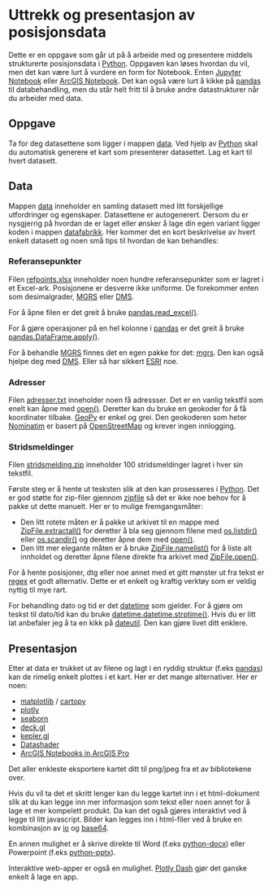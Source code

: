 # Uttrekk og presentasjon av posisjonsdata
Dette er en oppgave som går ut på å arbeide med og presentere middels strukturerte posisjonsdata i [Python](https://www.python.org/). Oppgaven kan løses hvordan du vil, men det kan være lurt å vurdere en form for Notebook. Enten [Jupyter Notebook](https://jupyter.org/) eller [ArcGIS Notebook](https://pro.arcgis.com/en/pro-app/latest/arcpy/get-started/pro-notebooks.htm). Det kan også være lurt å kikke på [pandas](https://pandas.pydata.org/) til databehandling, men du står helt fritt til å bruke andre datastrukturer når du arbeider med data.

## Oppgave
Ta for deg datasettene som ligger i mappen [data](/data). Ved hjelp av [Python](https://www.python.org/) skal du automatisk generere et kart som presenterer datasettet. Lag et kart til hvert datasett.

## Data
Mappen [data](/data) inneholder en samling datasett med litt forskjellige utfordringer og egenskaper. Datasettene er autogenerert. Dersom du er nysgjerrig på hvordan de er laget eller ønsker å lage din egen variant ligger koden i mappen [datafabrikk](/datafabrikk). Her kommer det en kort beskrivelse av hvert enkelt datasett og noen små tips til hvordan de kan behandles:

### Referansepunkter
Filen [refpoints.xlsx](data/refpoints.xlsx) inneholder noen hundre referansepunkter som er lagret i et Excel-ark. Posisjonene er desverre ikke uniforme. De forekommer enten som desimalgrader, [MGRS](https://en.wikipedia.org/wiki/Military_Grid_Reference_System) eller [DMS](https://en.wikipedia.org/wiki/Decimal_degrees).

For å åpne filen er det greit å bruke [pandas.read_excel()](https://pandas.pydata.org/pandas-docs/stable/reference/api/pandas.read_excel.html#pandas.read_excel).

For å gjøre operasjoner på en hel kolonne i [pandas](https://pandas.pydata.org/) er det greit å bruke [pandas.DataFrame.apply()](https://pandas.pydata.org/pandas-docs/stable/reference/api/pandas.DataFrame.apply.html).

For å behandle [MGRS](https://en.wikipedia.org/wiki/Military_Grid_Reference_System) finnes det en egen pakke for det: [mgrs](https://pypi.org/project/mgrs/). Den kan også hjelpe deg med [DMS](https://en.wikipedia.org/wiki/Decimal_degrees). Eller så har sikkert [ESRI](https://www.esri.com) noe.

### Adresser
Filen [adresser.txt](data/adresser.txt) inneholder noen få adressser. Det er en vanlig tekstfil som enelt kan åpne med [open()](https://docs.python.org/3/library/functions.html#open). Deretter kan du bruke en geokoder for å få koordinater tilbake. [GeoPy](https://geopy.readthedocs.io/en/stable) er enkel og grei. Den geokoderen som heter [Nominatim](https://geopy.readthedocs.io/en/stable/#nominatim) er basert på [OpenStreetMap](https://www.openstreetmap.org) og krever ingen innlogging.

### Stridsmeldinger
Filen [stridsmelding.zip](data/stridsmelding.zip) inneholder 100 stridsmeldinger lagret i hver sin tekstfil.

Første steg er å hente ut tesksten slik at den kan prosesseres i [Python](https://www.python.org/). Det er god støtte for zip-filer gjennom [zipfile](https://docs.python.org/3/library/zipfile.html) så det er ikke noe behov for å pakke ut dette manuelt. Her er to mulige fremgangsmåter:
* Den litt rotete måten er å pakke ut arkivet til en mappe med [ZipFile.extractall()](https://docs.python.org/3/library/zipfile.html#zipfile.ZipFile.extractall) for deretter å bla seg gjennom filene med [os.listdir()]() eller [os.scandir()]() og deretter åpne dem med [open()](https://docs.python.org/3/library/functions.html#open).
* Den litt mer elegante måten er å bruke [ZipFile.namelist()](https://docs.python.org/3/library/zipfile.html#zipfile.ZipFile.namelist) for å liste alt innholdet og deretter åpne filene direkte fra arkivet med [ZipFile.open()](https://docs.python.org/3/library/zipfile.html#zipfile.ZipFile.open).

For å hente posisjoner, dtg eller noe annet med et gitt mønster ut fra tekst er [regex](https://docs.python.org/3/howto/regex.html) et godt alternativ. Dette er et enkelt og kraftig verktøy som er veldig nyttig til mye rart.

For behandling dato og tid er det [datetime](https://docs.python.org/3/library/datetime.html) som gjelder. For å gjøre om teskst til dato/tid kan du bruke [datetime.datetime.strptime()](https://docs.python.org/3/library/datetime.html#datetime.datetime.strptime). Hvis du er litt lat anbefaler jeg å ta en kikk på [dateutil](https://dateutil.readthedocs.io/en/stable/). Den kan gjøre livet ditt enklere.

## Presentasjon
Etter at data er trukket ut av filene og lagt i en ryddig struktur (f.eks [pandas](https://pandas.pydata.org/)) kan de rimelig enkelt plottes i et kart. Her er det mange alternativer. Her er noen:
* [matplotlib](https://matplotlib.org/) / [cartopy](https://scitools.org.uk/cartopy/docs/latest/index.html)
* [plotly](https://plotly.com/)
* [seaborn](http://seaborn.pydata.org/)
* [deck.gl](https://deck.gl/)
* [kepler.gl](https://kepler.gl/)
* [Datashader](https://datashader.org/)
* [ArcGIS Notebooks in ArcGIS Pro](https://www.esri.com/arcgis-blog/products/arcgis-pro/analytics/introducing-arcgis-notebooks-in-arcgis-pro/)

Det aller enkleste eksportere kartet ditt til png/jpeg fra et av bibliotekene over.

Hvis du vil ta det et skritt lenger kan du legge kartet inn i et html-dokument slik at du kan legge inn mer informasjon som tekst eller noen annet for å lage et mer kompelett produkt. Da kan det også gjøres interaktivt ved å legge til litt javascript. Bilder kan legges inn i html-filer ved å bruke en kombinasjon av [io](https://docs.python.org/3/library/io.html) og [base64](https://docs.python.org/3/library/base64.html).

En annen mulighet er å skrive direkte til Word (f.eks [python-docx](https://python-docx.readthedocs.io/en/latest/)) eller Powerpoint (f.eks [python-pptx](https://python-pptx.readthedocs.io/en/latest/)).

Interaktive web-apper er også en mulighet. [Plotly Dash](https://plotly.com/dash/) gjør det ganske enkelt å lage en app.

